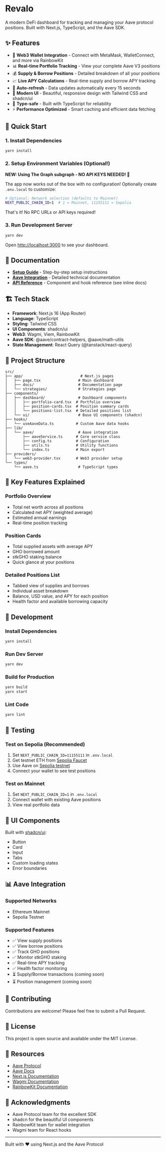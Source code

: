 # Revalo

A modern DeFi dashboard for tracking and managing your Aave protocol positions. Built with Next.js, TypeScript, and the Aave SDK.

## ✨ Features

- 🔗 **Web3 Wallet Integration** - Connect with MetaMask, WalletConnect, and more via RainbowKit
- 📊 **Real-time Portfolio Tracking** - View your complete Aave V3 positions
- 💰 **Supply & Borrow Positions** - Detailed breakdown of all your positions
- 📈 **Live APY Calculations** - Real-time supply and borrow APY tracking
- 🔄 **Auto-refresh** - Data updates automatically every 15 seconds
- 🎨 **Modern UI** - Beautiful, responsive design with Tailwind CSS and shadcn/ui
- 🔐 **Type-safe** - Built with TypeScript for reliability
- ⚡ **Performance Optimized** - Smart caching and efficient data fetching

## 🚀 Quick Start

### 1. Install Dependencies

```bash
yarn install
```

### 2. Setup Environment Variables (Optional!)

**NEW: Using The Graph subgraph - NO API KEYS NEEDED! 🎉**

The app now works out of the box with no configuration! Optionally create `.env.local` to customize:

```bash
# Optional: Network selection (defaults to Mainnet)
NEXT_PUBLIC_CHAIN_ID=1  # 1 = Mainnet, 11155111 = Sepolia
```

That's it! No RPC URLs or API keys required!

### 3. Run Development Server

```bash
yarn dev
```

Open [http://localhost:3000](http://localhost:3000) to see your dashboard.

## 📖 Documentation

- **[Setup Guide](SETUP_GUIDE.md)** - Step-by-step setup instructions
- **[Aave Integration](AAVE_INTEGRATION.md)** - Detailed technical documentation
- **[API Reference](#)** - Component and hook reference (see inline docs)

## 🏗️ Tech Stack

- **Framework**: Next.js 16 (App Router)
- **Language**: TypeScript
- **Styling**: Tailwind CSS
- **UI Components**: shadcn/ui
- **Web3**: Wagmi, Viem, RainbowKit
- **Aave SDK**: @aave/contract-helpers, @aave/math-utils
- **State Management**: React Query (@tanstack/react-query)

## 📁 Project Structure

```
src/
├── app/                          # Next.js pages
│   ├── page.tsx                 # Main dashboard
│   ├── docs/                    # Documentation page
│   └── strategies/              # Strategies page
├── components/
│   ├── dashboard/               # Dashboard components
│   │   ├── portfolio-card.tsx  # Portfolio overview
│   │   ├── position-cards.tsx  # Position summary cards
│   │   └── positions-list.tsx  # Detailed positions list
│   └── ui/                      # Base UI components (shadcn)
├── hooks/
│   └── useAaveData.ts          # Custom Aave data hooks
├── lib/
│   └── aave/                    # Aave integration
│       ├── aaveService.ts      # Core service class
│       ├── config.ts           # Configuration
│       ├── utils.ts            # Utility functions
│       └── index.ts            # Main export
├── providers/
│   └── web3-provider.tsx       # Web3 provider setup
└── types/
    └── aave.ts                  # TypeScript types
```

## 🎯 Key Features Explained

### Portfolio Overview
- Total net worth across all positions
- Calculated net APY (weighted average)
- Estimated annual earnings
- Real-time position tracking

### Position Cards
- Total supplied assets with average APY
- GHO borrowed amount
- stkGHO staking balance
- Quick glance at your positions

### Detailed Positions List
- Tabbed view of supplies and borrows
- Individual asset breakdown
- Balance, USD value, and APY for each position
- Health factor and available borrowing capacity

## 🔧 Development

### Install Dependencies
```bash
yarn install
```

### Run Dev Server
```bash
yarn dev
```

### Build for Production
```bash
yarn build
yarn start
```

### Lint Code
```bash
yarn lint
```

## 🧪 Testing

### Test on Sepolia (Recommended)

1. Set `NEXT_PUBLIC_CHAIN_ID=11155111` in `.env.local`
2. Get testnet ETH from [Sepolia Faucet](https://sepoliafaucet.com/)
3. Use Aave on [Sepolia testnet](https://app.aave.com/)
4. Connect your wallet to see test positions

### Test on Mainnet

1. Set `NEXT_PUBLIC_CHAIN_ID=1` in `.env.local`
2. Connect wallet with existing Aave positions
3. View real portfolio data

## 🎨 UI Components

Built with [shadcn/ui](https://ui.shadcn.com/):
- Button
- Card
- Input
- Tabs
- Custom loading states
- Error boundaries

## 📊 Aave Integration

### Supported Networks
- Ethereum Mainnet
- Sepolia Testnet

### Supported Features
- ✅ View supply positions
- ✅ View borrow positions
- ✅ Track GHO positions
- ✅ Monitor stkGHO staking
- ✅ Real-time APY tracking
- ✅ Health factor monitoring
- ⏳ Supply/Borrow transactions (coming soon)
- ⏳ Position management (coming soon)

## 🤝 Contributing

Contributions are welcome! Please feel free to submit a Pull Request.

## 📝 License

This project is open source and available under the MIT License.

## 🔗 Resources

- [Aave Protocol](https://aave.com/)
- [Aave Docs](https://docs.aave.com/)
- [Next.js Documentation](https://nextjs.org/docs)
- [Wagmi Documentation](https://wagmi.sh/)
- [RainbowKit Documentation](https://www.rainbowkit.com/)

## 🙏 Acknowledgments

- Aave Protocol team for the excellent SDK
- shadcn for the beautiful UI components
- RainbowKit team for wallet integration
- Wagmi team for React hooks

---

Built with ❤️ using Next.js and the Aave Protocol
